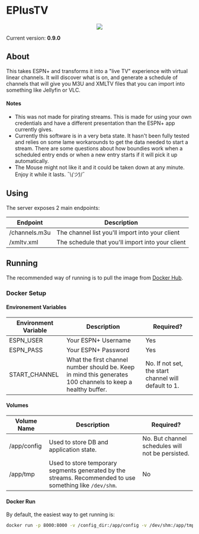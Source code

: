 # EPlusTV

<p align="center">
  <img src="https://i.imgur.com/FIGZdR3.png">
</p>

Current version: **0.9.0**

## About
This takes ESPN+ and transforms it into a "live TV" experience with virtual linear channels. It will discover what is on, and generate a schedule of channels that will give you M3U and XMLTV files that you can import into something like Jellyfin or VLC.

#### Notes
* This was not made for pirating streams. This is made for using your own credentials and have a different presentation than the ESPN+ app currently gives.
* Currently this software is in a very beta state. It hasn't been fully tested and relies on some lame workarounds to get the data needed to start a stream. There are some questions about how boundies work when a scheduled entry ends or when a new entry starts if it will pick it up automatically.
* The Mouse might not like it and it could be taken down at any minute. Enjoy it while it lasts. ¯\\_(ツ)_/¯

## Using
The server exposes 2 main endpoints:

| Endpoint | Description |
|---|---|
| /channels.m3u | The channel list you'll import into your client |
| /xmltv.xml | The schedule that you'll import into your client |

## Running
The recommended way of running is to pull the image from [Docker Hub](https://hub.docker.com/r/m0ngr31/eplustv).

### Docker Setup

#### Environement Variables
| Environment Variable | Description | Required? |
|---|---|---|
| ESPN_USER | Your ESPN+ Username | Yes |
| ESPN_PASS | Your ESPN+ Password | Yes |
| START_CHANNEL | What the first channel number should be. Keep in mind this generates 100 channels to keep a healthy buffer. | No. If not set, the start channel will default to 1. |


#### Volumes
| Volume Name | Description | Required? |
|---|---|---|
| /app/config | Used to store DB and application state. | No. But channel schedules will not be persisted. |
| /app/tmp | Used to store temporary segments generated by the streams. Recommended to use something like `/dev/shm`. | No |


#### Docker Run
By default, the easiest way to get running is:

```bash
docker run -p 8000:8000 -v /config_dir:/app/config -v /dev/shm:/app/tmp -e ESPN_USER='...' -e ESPN_PASS='...'  m0ngr31/eplustv
```
